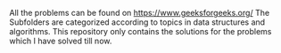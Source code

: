 All the problems can be found on https://www.geeksforgeeks.org/ 
The Subfolders are categorized according to topics in data structures and algorithms. 
This repository only contains the solutions for the problems which I have solved till now. 
